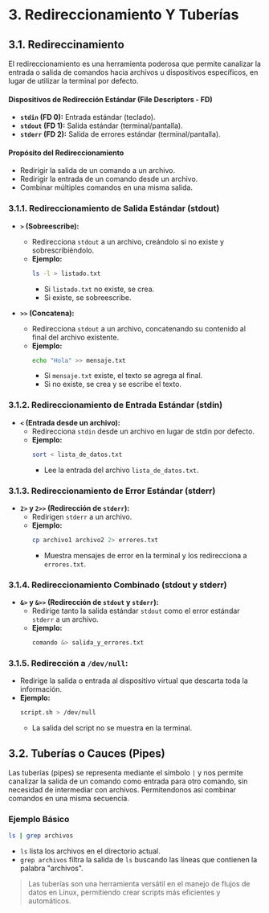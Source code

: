 # **3. Redireccionamiento Y Tuberías**
## **3.1. Redireccinamiento**
El redireccionamiento es una herramienta poderosa que permite canalizar la entrada o salida de comandos hacia archivos u dispositivos específicos, en lugar de utilizar la terminal por defecto.

#### **Dispositivos de Redirección Estándar (File Descriptors - FD)**
- **`stdin` (FD 0):** Entrada estándar (teclado).
- **`stdout` (FD 1):** Salida estándar (terminal/pantalla).
- **`stderr` (FD 2):** Salida de errores estándar (terminal/pantalla).

#### **Propósito del Redireccionamiento**
- Redirigir la salida de un comando a un archivo.
- Redirigir la entrada de un comando desde un archivo.
- Combinar múltiples comandos en una misma salida.

### **3.1.1. Redireccionamiento de Salida Estándar (stdout)**

- **`>` (Sobreescribe):**
   - Redirecciona `stdout` a un archivo, creándolo si no existe y sobrescribiéndolo.
   - **Ejemplo:**
     ```bash
     ls -l > listado.txt
     ```
     - Si `listado.txt` no existe, se crea.
     - Si existe, se sobreescribe.

- **`>>` (Concatena):**
   - Redirecciona `stdout` a un archivo, concatenando su contenido al final del archivo existente.
   - **Ejemplo:**
     ```bash
     echo "Hola" >> mensaje.txt
     ```
     - Si `mensaje.txt` existe, el texto se agrega al final.
     - Si no existe, se crea y se escribe el texto.

### **3.1.2. Redireccionamiento de Entrada Estándar (stdin)**

- **`<` (Entrada desde un archivo):**
   - Redirecciona `stdin` desde un archivo en lugar de stdin por defecto.
   - **Ejemplo:**
     ```bash
     sort < lista_de_datos.txt
     ```
     - Lee la entrada del archivo `lista_de_datos.txt`.
### **3.1.3. Redireccionamiento de Error Estándar (stderr)**
- **`2>` y `2>>` (Redirección de `stderr`):**
   - Redirigen `stderr` a un archivo.
   - **Ejemplo:**
     ```bash
     cp archivo1 archivo2 2> errores.txt
     ```
     - Muestra mensajes de error en la terminal y los redirecciona a `errores.txt`.

### **3.1.4. Redireccionamiento Combinado (stdout y stderr)**
- **`&>` y `&>>` (Redirección de `stdout` y `stderr`):**
   - Redirige tanto la salida estándar `stdout` como el error estándar `stderr` a un archivo.
   - **Ejemplo:**
     ```bash
     comando &> salida_y_errores.txt
     ```

### **3.1.5. Redirección a `/dev/null`:**
   - Redirige la salida o entrada al dispositivo virtual que descarta toda la información.
   - **Ejemplo:**
     ```bash
     script.sh > /dev/null
     ```
     - La salida del script no se muestra en la terminal.


## **3.2. Tuberías o Cauces (Pipes)**

Las tuberías (pipes) se representa mediante el símbolo `|` y nos permite canalizar la salida de un comando 
como entrada para otro comando, sin necesidad de intermediar con archivos. Permitendonos asi combinar comandos 
en una misma secuencia.

### **Ejemplo Básico**
```bash
ls | grep archivos
```
- `ls` lista los archivos en el directorio actual.
- `grep archivos` filtra la salida de `ls` buscando las líneas que contienen la palabra "archivos".


> Las tuberías son una herramienta versátil en el manejo de flujos de datos en Linux, permitiendo crear scripts más eficientes y automáticos.